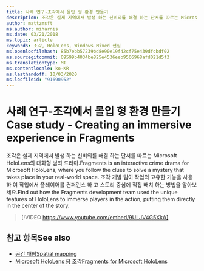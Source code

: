 ```yaml
---
title: 사례 연구-조각에서 몰입 형 환경 만들기
description: 조각은 실제 지역에서 발생 하는 신비의를 해결 하는 단서를 따르는 Microsoft HoloLens의 대화형 범죄 드라마.
author: mattzmsft
ms.author: miharnis
ms.date: 03/21/2018
ms.topic: article
keywords: 조각, HoloLens, Windows Mixed 현실
ms.openlocfilehash: 85b7ebb57239bd8e90e19f42cf75e439dfcbdf02
ms.sourcegitcommit: 09599b4034be825e4536eeb9566968afd021d5f3
ms.translationtype: MT
ms.contentlocale: ko-KR
ms.lasthandoff: 10/03/2020
ms.locfileid: "91690952"
---
```

# <a name="case-study---creating-an-immersive-experience-in-fragments"></a><span data-ttu-id="03c34-104">사례 연구-조각에서 몰입 형 환경 만들기</span><span class="sxs-lookup"><span data-stu-id="03c34-104">Case study - Creating an immersive experience in Fragments</span></span>

<span data-ttu-id="03c34-105">조각은 실제 지역에서 발생 하는 신비의를 해결 하는 단서를 따르는 Microsoft HoloLens의 대화형 범죄 드라마.</span><span class="sxs-lookup"><span data-stu-id="03c34-105">Fragments is an interactive crime drama for Microsoft HoloLens, where you follow the clues to solve a mystery that takes place in your real-world space.</span></span> <span data-ttu-id="03c34-106">조각 개발 팀이 작업의 고유한 기능을 사용 하 여 작업에서 플레이어를 컨퍼런스 하 고 스토리 중심에 직접 배치 하는 방법을 알아보세요.</span><span class="sxs-lookup"><span data-stu-id="03c34-106">Find out how the Fragments development team used the unique features of HoloLens to immerse players in the action, putting them directly in the center of the story.</span></span>



>[!VIDEO https://www.youtube.com/embed/9ULJV4G5XkA]

## <a name="see-also"></a><span data-ttu-id="03c34-107">참고 항목</span><span class="sxs-lookup"><span data-stu-id="03c34-107">See also</span></span>
* [<span data-ttu-id="03c34-108">공간 매핑</span><span class="sxs-lookup"><span data-stu-id="03c34-108">Spatial mapping</span></span>](../design/spatial-mapping.md)
* [<span data-ttu-id="03c34-109">Microsoft HoloLens 용 조각</span><span class="sxs-lookup"><span data-stu-id="03c34-109">Fragments for Microsoft HoloLens</span></span>](https://www.microsoft.com/p/fragments/9nblggh5ggm8)
